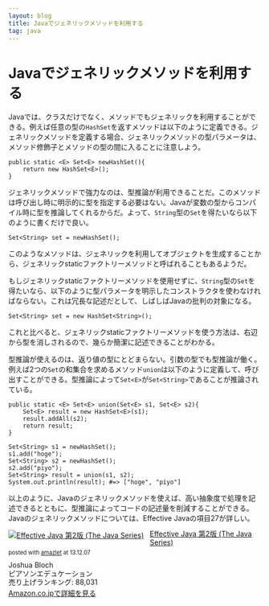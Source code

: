 ```yaml
---
layout: blog
title: Javaでジェネリックメソッドを利用する
tag: java
---
```


# Javaでジェネリックメソッドを利用する

Javaでは、クラスだけでなく、メソッドでもジェネリックを利用することができる。例えば任意の型の`HashSet`を返すメソッドは以下のように定義できる。ジェネリックメソッドを定義する場合、ジェネリックメソッドの型パラメータは、メソッド修飾子とメソッドの型の間に入ることに注意しよう。

~~~~
public static <E> Set<E> newHashSet(){
    return new HashSet<E>();
}
~~~~

ジェネリックメソッドで強力なのは、型推論が利用できることだ。このメソッドは呼び出し時に明示的に型を指定する必要はない。Javaが変数の型からコンパイル時に型を推論してくれるからだ。よって、`String`型の`Set`を得たいなら以下のように書くだけで良い。

~~~~
Set<String> set = newHashSet();
~~~~

このようなメソッドは、ジェネリックを利用してオブジェクトを生成することから、ジェネリックstaticファクトリーメソッドと呼ばれることもあるようだ。

もしジェネリックstaticファクトリーメソッドを使用せずに、`String`型の`Set`を得たいなら、以下のように型パラメータを明示したコンストラクタを使わなければならない。これは冗長な記述だとして、しばしばJavaの批判の対象になる。

~~~~
Set<String> set = new HashSet<String>();
~~~~

これと比べると、ジェネリックstaticファクトリーメソッドを使う方法は、右辺から型を消しされるので、幾らか簡潔に記述できることがわかる。

型推論が使えるのは、返り値の型にとどまらない。引数の型でも型推論が働く。例えば2つの`Set`の和集合を求めるメソッド`union`は以下のように定義して、呼び出すことができる。型推論によって`Set<E>`が`Set<String>`であることが推論されている。

~~~~
public static <E> Set<E> union(Set<E> s1, Set<E> s2){
    Set<E> result = new HashSet<E>(s1);
    result.addAll(s2);
    return result;
}
~~~~

~~~~
Set<String> s1 = newHashSet();
s1.add("hoge");
Set<String> s2 = newHashSet();
s2.add("piyo");
Set<String> result = union(s1, s2);
System.out.println(result); #=> ["hoge", "piyo"]
~~~~

以上のように、Javaのジェネリックメソッドを使えば、高い抽象度で処理を記述できるとともに、型推論によってコードの記述量を削減することができる。Javaのジェネリックメソッドについては、Effective Javaの項目27が詳しい。

<div class="amazlet-box" style="margin-bottom:0px;"><div class="amazlet-image" style="float:left;margin:0px 12px 1px 0px;"><a href="http://www.amazon.co.jp/exec/obidos/ASIN/489471499X/xmisao-22/ref=nosim/" name="amazletlink" target="_blank"><img src="http://ecx.images-amazon.com/images/I/51E1m-weAXL._SL160_.jpg" alt="Effective Java 第2版 (The Java Series)" style="border: none;" /></a></div><div class="amazlet-info" style="line-height:120%; margin-bottom: 10px"><div class="amazlet-name" style="margin-bottom:10px;line-height:120%"><a href="http://www.amazon.co.jp/exec/obidos/ASIN/489471499X/xmisao-22/ref=nosim/" name="amazletlink" target="_blank">Effective Java 第2版 (The Java Series)</a><div class="amazlet-powered-date" style="font-size:80%;margin-top:5px;line-height:120%">posted with <a href="http://www.amazlet.com/" title="amazlet" target="_blank">amazlet</a> at 13.12.07</div></div><div class="amazlet-detail">Joshua Bloch <br />ピアソンエデュケーション <br />売り上げランキング: 88,031<br /></div><div class="amazlet-sub-info" style="float: left;"><div class="amazlet-link" style="margin-top: 5px"><a href="http://www.amazon.co.jp/exec/obidos/ASIN/489471499X/xmisao-22/ref=nosim/" name="amazletlink" target="_blank">Amazon.co.jpで詳細を見る</a></div></div></div><div class="amazlet-footer" style="clear: left"></div></div>
